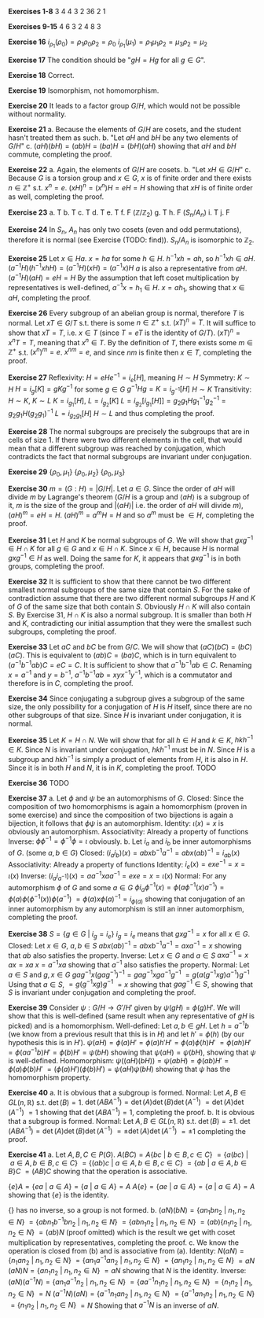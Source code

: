 **Exercises 1-8**
3
4
4
3
2
36
2
1

**Exercises 9-15**
4
6
3
2
4
8
3

**Exercise 16**
$i_{\rho_1}(\rho_0)=\rho_1\rho_0\rho_2=\rho_0$
$i_{\rho_1}(\mu_1)=\rho_1\mu_1\rho_2=\mu_3\rho_2=\mu_2$

**Exercise 17**
The condition should be "$gH=Hg$ for all $g\in G$".

**Exercise 18**
Correct.

**Exercise 19**
Isomorphism, not homomorphism.

**Exercise 20**
It leads to a factor group $G/H$, which would not be possible without normality.

**Exercise 21**
a. Because the elements of $G/H$ are cosets, and the student hasn't treated them as such.
b. "Let $aH$ and $bH$ be any two elements of $G/H$"
c.
$(aH)(bH)=(ab)H=(ba)H=(bH)(aH)$ showing that $aH$ and $bH$ commute, completing the proof.

**Exercise 22**
a. Again, the elements of $G/H$ are cosets.
b. "Let $xH\in G/H$"
c.
Because $G$ is a torsion group and $x\in G$, $x$ is of finite order and there exists $n\in\mathbb{Z}^+$ s.t. $x^n=e$. $(xH)^n=(x^n)H=eH=H$ showing that $xH$ is of finite order as well, completing the proof.

**Exercise 23**
a. T
b. T
c. T
d. T
e. T
f. F ($\mathbb{Z}/\mathbb{Z}_2$)
g. T
h. F ($S_n/A_n$)
i. T
j. F

**Exercise 24**
In $S_n$, $A_n$ has only two cosets (even and odd permutations), therefore it is normal (see Exercise (TODO: find)). $S_n/A_n$ is isomorphic to $\mathbb{Z}_2$.

**Exercise 25**
Let $x\in Ha$. $x=ha$ for some $h\in H$. $h^{-1}xh=ah$, so $h^{-1}xh\in aH$.
$(a^{-1}H)(h^{-1}xhH)=(a^{-1}H)(xH)=(a^{-1}x)H$
$a$ is also a representative from $aH$.
$(a^{-1}H)(aH)=eH=H$
By the assumption that left coset multiplication by representatives is well-defined, $a^{-1}x=h_1\in H$. $x=ah_1$, showing that $x\in aH$, completing the proof.

**Exercise 26**
Every subgroup of an abelian group is normal, therefore $T$ is normal. Let $xT\in G/T$ s.t. there is some $n\in\mathbb{Z}^+$ s.t. $(xT)^n=T$. It will suffice to show that $xT=T$, i.e. $x\in T$ (since $T=eT$ is the identity of $G/T$). $(xT)^n=x^nT=T$, meaning that $x^n\in T$. By the definition of $T$, there exists some $m\in\mathbb{Z}^+$ s.t. $(x^n)^m=e$. $x^{nm}=e$, and since $nm$ is finite then $x\in T$, completing the proof.

**Exercise 27**
Reflexivity:
$H=eHe^{-1}=i_e[H]$, meaning $H\sim H$
Symmetry:
$K\sim H$
$H=i_g[K]=gKg^{-1}$ for some $g\in G$
$g^{-1}Hg=K=i_{g^{-1}}[H]$
$H\sim K$
Transitivity:
$H\sim K$, $K\sim L$
$K=i_{g_1}[H]$, $L=i_{g_2}[K]$
$L=i_{g_2}[i_{g_1}[H]]=g_2g_1Hg_1^{-1}g_2^{-1}=g_2g_1H(g_2g_1)^{-1}$
$L=i_{g_2g_1}[H]$
$H\sim L$
and thus completing the proof.

**Exercise 28**
The normal subgroups are precisely the subgroups that are in cells of size 1. If there were two different elements in the cell, that would mean that a different subgroup was reached by conjugation, which contradicts the fact that normal subgroups are invariant under conjugation.

**Exercise 29**
$\{\rho_0, \mu_1\}$
$\{\rho_0, \mu_2\}$
$\{\rho_0, \mu_3\}$

**Exercise 30**
$m=(G:H)=|G/H|$. Let $a\in G$. Since the order of $aH$ will divide $m$ by Lagrange's theorem ($G/H$ is a group and $\langle aH\rangle$ is a subgroup of it, $m$ is the size of the group and $|\langle aH\rangle|$ i.e. the order of $aH$ will divide $m$), $(aH)^m=eH=H$. $(aH)^m=a^mH=H$ and so $a^m$ must be $\in H$, completing the proof.

**Exercise 31**
Let $H$ and $K$ be normal subgroups of $G$. We will show that $gxg^{-1}\in H\cap K$ for all $g\in G$ and $x\in H\cap K$.
Since $x\in H$, because $H$ is normal $gxg^{-1}\in H$ as well. Doing the same for $K$, it appears that $gxg^{-1}$ is in both groups, completing the proof.

**Exercise 32**
It is sufficient to show that there cannot be two different smallest normal subgroups of the same size that contain $S$. For the sake of contradiction assume that there are two different normal subgroups $H$ and $K$ of $G$ of the same size that both contain $S$. Obviously $H\cap K$ will also contain $S$. By Exercise 31, $H\cap K$ is also a normal subgroup. It is smaller than both $H$ and $K$, contradicting our initial assumption that they were the smallest such subgroups, completing the proof.

**Exercise 33**
Let $aC$ and $bC$ be from $G/C$. We will show that $(aC)(bC)=(bC)(aC)$. This is equivalent to $(ab)C=(ba)C$, which is in turn equivalent to $(a^{-1}b^{-1}ab)C=eC=C$. It is sufficient to show that $a^{-1}b^{-1}ab\in C$. Renaming $x=a^{-1}$ and $y=b^{-1}$, $a^{-1}b^{-1}ab=xyx^{-1}y^{-1}$, which is a commutator and therefore is in $C$, completing the proof.

**Exercise 34**
Since conjugating a subgroup gives a subgroup of the same size, the only possibility for a conjugation of $H$ is $H$ itself, since there are no other subgroups of that size. Since $H$ is invariant under conjugation, it is normal.

**Exercise 35**
Let $K=H\cap N$. We will show that for all $h\in H$ and $k\in K$, $hkh^{-1}\in K$.
Since $N$ is invariant under conjugation, $hkh^{-1}$ must be in $N$. Since $H$ is a subgroup and $hkh^{-1}$ is simply a product of elements from $H$, it is also in $H$. Since it is in both $H$ and $N$, it is in $K$, completing the proof.
TODO

**Exercise 36**
TODO

**Exercise 37**
a.
Let $\phi$ and $\psi$ be an automorphisms of $G$.
Closed:
Since the composition of two homomorphisms is again a homomorphism (proven in some exercise) and since the composition of two bijections is again a bijection, it follows that $\phi\psi$ is an automorphism.
Identity:
$\iota(x)=x$ is obviously an automorphism.
Associativity:
Already a property of functions
Inverse:
$\phi\phi^{-1}=\phi^{-1}\phi=\iota$ obviously.
b.
Let $i_a$ and $i_b$ be inner automorphisms of $G$. (some $a,b\in G$)
Closed:
$(i_ai_b)(x)=abxb^{-1}a^{-1}=abx(ab)^{-1}=i_{ab}(x)$
Associativity:
Already a property of functions
Identity:
$i_e(x)=exe^{-1}=x=\iota(x)$
Inverse:
$(i_ai_{a^{-1}})(x)=aa^{-1}xaa^{-1}=exe=x=\iota(x)$
Normal:
For any automorphism $\phi$ of $G$ and some $a\in G$
$\phi i_a\phi^{-1}(x)=\phi(a\phi^{-1}(x)a^{-1})=\phi(a)\phi(\phi^{-1}(x))\phi(a^{-1})$
$=\phi(a)x\phi(a)^{-1}=i_{\phi(a)}$
showing that conjugation of an inner automorphism by any automorphism is still an inner automorphism, completing the proof.

**Exercise 38**
$S=\{g\in G\ |\ i_g=i_e\}$
$i_g=i_e$ means that $gxg^{-1}=x$ for all $x\in G$.
Closed:
Let $x\in G$, $a,b\in S$
$abx(ab)^{-1}=abxb^{-1}a^{-1}=axa^{-1}=x$
showing that $ab$ also satisfies the property.
Inverse:
Let $x\in G$ and $a\in S$
$axa^{-1}=x$
$ax=xa$
$x=a^{-1}xa$
showing that $a^{-1}$ also satisfies the property.
Normal:
Let $a\in S$ and $g,x\in G$
$gag^{-1}x(gag^{-1})^{-1}=gag^{-1}xga^{-1}g^{-1}$
$=g(a(g^{-1}xg)a^{-1})g^{-1}$
Using that $a\in S$,
$=g(g^{-1}xg)g^{-1}$
$=x$
showing that $gag^{-1}\in S$, showing that $S$ is invariant under conjugation and completing the proof.

**Exercise 39**
Consider $\psi : G/H \to G'/H'$ given by $\psi(gH)=\phi(g)H'$. We will show that this is well-defined (same result when any representative of $gH$ is picked) and is a homomorphism.
Well-defined:
Let $a,b\in gH$. Let $h=a^{-1}b$ (we know from a previous result that this is in $H$) and let $h'=\phi(h)$ (by our hypothesis this is in $H'$).
$\psi(aH)=\phi(a)H'=\phi(a)h'H'=\phi(a)\phi(h)H'$
$=\phi(ah)H'=\phi(aa^{-1}b)H'=\phi(b)H'=\psi(bH)$
showing that $\psi(aH)=\psi(bH)$, showing that $\psi$ is well-defined.
Homomorphism:
$\psi((aH)(bH))=\psi(abH)=\phi(ab)H'=\phi(a)\phi(b)H'$
$=(\phi(a)H')(\phi(b)H')=\psi(aH)\psi(bH)$
showing that $\psi$ has the homomorphism property.

**Exercise 40**
a.
It is obvious that a subgroup is formed.
Normal:
Let $A,B\in GL(n,\mathbb{R})$ s.t. $\det(B)=1$.
$\det(ABA^{-1})=\det(A)\det(B)\det(A^{-1})$
$=\det(A)\det(A^{-1})$
$=1$
showing that $\det(ABA^{-1})=1$, completing the proof.
b.
It is obvious that a subgroup is formed.
Normal:
Let $A,B\in GL(n,\mathbb{R})$ s.t. $\det(B)=\pm1$.
$\det(ABA^{-1})=\det(A)\det(B)\det(A^{-1})$
$=\pm\det(A)\det(A^{-1})$
$=\pm1$
completing the proof.

**Exercise 41**
a.
Let $A,B,C\in P(G)$.
$A(BC)=A\{bc\ |\ b\in B, c\in C\}$
$=\{a(bc)\ |\ a\in A,b\in B,c\in C\}$
$=\{(ab)c\ |\ a\in A,b\in B,c\in C\}$
$=\{ab\ |\ a\in A,b\in B\}C$
$=(AB)C$
showing that the operation is associative.

$\{e\}A=\{ea\ |\ a\in A\}=\{a\ |\ a\in A\}=A$
$A\{e\}=\{ae\ |\ a\in A\}=\{a\ |\ a\in A\}=A$
showing that $\{e\}$ is the identity.

$\{\}$ has no inverse, so a group is not formed.
b.
$(aN)(bN)=\{an_1bn_2\ |\ n_1,n_2\in N\}$
$=\{abn_1b^{-1}bn_2\ |\ n_1,n_2\in N\}$
$=\{abn_1n_2\ |\ n_1,n_2\in N\}$
$=(ab)\{n_1n_2\ |\ n_1,n_2\in N\}$
$=(ab)N$ (proof omitted)
which is the result we get with coset multiplication by representatives, completing the proof.
c.
We know the operation is closed from (b) and is associative from (a).
Identity:
$N(aN)=\{n_1an_2\ |\ n_1,n_2\in N\}$
$=\{an_1a^{-1}an_2\ |\ n_1,n_2\in N\}$
$=\{an_1n_2\ |\ n_1,n_2\in N\}$
$=aN$
$(aN)N=\{an_1n_2\ |\ n_1,n_2\in N\}$
$=aN$
showing that $N$ is the identity.
Inverse:
$(aN)(a^{-1}N)=\{an_1a^{-1}n_2\ |\ n_1,n_2\in N\}$
$=\{aa^{-1}n_1n_2\ |\ n_1,n_2\in N\}$
$=\{n_1n_2\ |\ n_1,n_2\in N\}$
$=N$
$(a^{-1}N)(aN)=\{a^{-1}n_1an_2\ |\ n_1,n_2\in N\}$
$=\{a^{-1}an_1n_2\ |\ n_1,n_2\in N\}$
$=\{n_1n_2\ |\ n_1,n_2\in N\}$
$=N$
Showing that $a^{-1}N$ is an inverse of $aN$.
